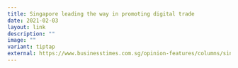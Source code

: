 ```yaml
---
title: Singapore leading the way in promoting digital trade
date: 2021-02-03
layout: link
description: ""
image: ""
variant: tiptap
external: https://www.businesstimes.com.sg/opinion-features/columns/singapore-leading-way-promoting-digital-trade
---
```

